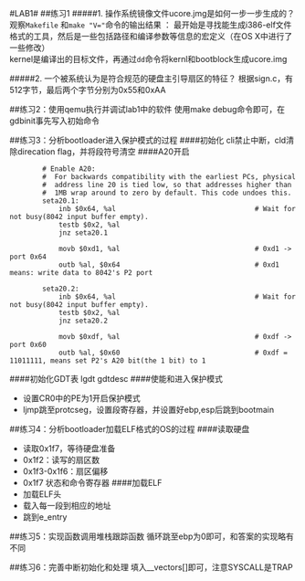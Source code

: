 #LAB1#
##练习1
#####1. 操作系统镜像文件ucore.jmg是如何一步一步生成的？
观察`Makefile` 和`make "V="`命令的输出结果 ： 
最开始是寻找能生成i386-elf文件格式的工具，然后是一些包括路径和编译参数等信息的宏定义（在OS X中进行了一些修改）   
kernel是编译出的目标文件，再通过`dd`命令将kernl和bootblock生成ucore.img

#####2. 一个被系统认为是符合规范的硬盘主引导扇区的特征？
根据sign.c，有512字节，最后两个字节分别为0x55和0xAA



##练习2：使用qemu执行并调试lab1中的软件
使用make debug命令即可，在gdbinit事先写入初始命令

##练习3：分析bootloader进入保护模式的过程
####初始化
cli禁止中断，cld清除direcation flag，并将段符号清空
####A20开启
```
		# Enable A20:
		#  For backwards compatibility with the earliest PCs, physical
		#  address line 20 is tied low, so that addresses higher than
		#  1MB wrap around to zero by default. This code undoes this.
		seta20.1:
			inb $0x64, %al                                  # Wait for not busy(8042 input buffer empty).
			testb $0x2, %al
			jnz seta20.1

			movb $0xd1, %al                                 # 0xd1 -> port 0x64
			outb %al, $0x64                                 # 0xd1 means: write data to 8042's P2 port

		seta20.2:
			inb $0x64, %al                                  # Wait for not busy(8042 input buffer empty).
			testb $0x2, %al
			jnz seta20.2

			movb $0xdf, %al                                 # 0xdf -> port 0x60
			outb %al, $0x60                                 # 0xdf = 11011111, means set P2's A20 bit(the 1 bit) to 1
```
####初始化GDT表
lgdt gdtdesc
####使能和进入保护模式
* 设置CR0中的PE为1开启保护模式
* ljmp跳至protcseg，设置段寄存器，并设置好ebp,esp后跳到bootmain

##练习4：分析bootloader加载ELF格式的OS的过程
####读取硬盘
* 读取0x1f7，等待硬盘准备
* 0x1f2：读写的扇区数
* 0x1f3-0x1f6：扇区偏移
* 0x1f7 状态和命令寄存器
####加载ELF
* 加载ELF头
* 载入每一段到相应的地址
* 跳到e_entry

##练习5：实现函数调用堆栈跟踪函数
循环跳至ebp为0即可，和答案的实现略有不同

##练习6：完善中断初始化和处理
填入__vectors[]即可，注意SYSCALL是TRAP

























